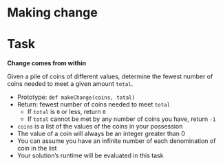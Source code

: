 # Making change

# Task

**Change comes from within**

Given a pile of coins of different values, determine the fewest number of coins needed to meet a given amount `total`.

- Prototype: `def makeChange(coins, total)`
- Return: fewest number of coins needed to meet `total`
  - If `total` is `0` or less, return `0`
  - If `total` cannot be met by any number of coins you have, return `-1`
- `coins` is a list of the values of the coins in your possession
- The value of a coin will always be an integer greater than 0
- You can assume you have an infinite number of each denomination of coin in the list
- Your solution’s runtime will be evaluated in this task